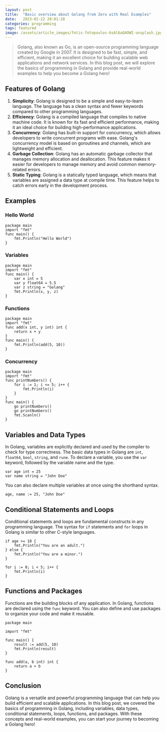 ```yaml
---
layout: post
title:  "Basic overview about Golang from Zero with Real Examples"
date:   2023-02-22 20:01:28
categories: programming
tags: featured
image: /assets/article_images/fotis-fotopoulos-6sAl6aQ4OWI-unsplash.jpg
---
```


> Golang, also known as Go, is an open-source programming language created by Google in 2007. It is designed to be fast, simple, and efficient, making it an excellent choice for building scalable web applications and network services. In this blog post, we will explore the basics of programming in Golang and provide real-world examples to help you become a Golang hero!

## Features of Golang

1. **Simplicity**: Golang is designed to be a simple and easy-to-learn language. The language has a clean syntax and fewer keywords compared to other programming languages.
2. **Efficiency**: Golang is a compiled language that compiles to native machine code. It is known for its fast and efficient performance, making it an ideal choice for building high-performance applications.
3. **Concurrency**: Golang has built-in support for concurrency, which allows developers to write concurrent programs with ease. Golang's concurrency model is based on goroutines and channels, which are lightweight and efficient.
4. **Garbage Collection**: Golang has an automatic garbage collector that manages memory allocation and deallocation. This feature makes it easier for developers to manage memory and avoid common memory-related errors.
5. **Static Typing**: Golang is a statically typed language, which means that variables are assigned a data type at compile time. This feature helps to catch errors early in the development process.

## Examples

### Hello World

```
package main
import "fmt"
func main() {
    fmt.Println("Hello World")
}

```

### Variables

```
package main
import "fmt"
func main() {
    var x int = 5
    var y float64 = 5.5
    var z string = "Golang"
    fmt.Println(x, y, z)
}

```

### Functions

```
package main
import "fmt"
func add(x int, y int) int {
    return x + y
}
func main() {
    fmt.Println(add(5, 10))
}

```

### Concurrency

```
package main
import "fmt"
func printNumbers() {
    for i := 1; i <= 5; i++ {
        fmt.Println(i)
    }
}
func main() {
    go printNumbers()
    go printNumbers()
    fmt.Scanln()
}

```

## Variables and Data Types

In Golang, variables are explicitly declared and used by the compiler to check for type correctness. The basic data types in Golang are `int`, `float64`, `bool`, `string`, and `rune`. To declare a variable, you use the `var` keyword, followed by the variable name and the type.

```
var age int = 25
var name string = "John Doe"

```

You can also declare multiple variables at once using the shorthand syntax.

```
age, name := 25, "John Doe"

```

## Conditional Statements and Loops

Conditional statements and loops are fundamental constructs in any programming language. The syntax for `if` statements and `for` loops in Golang is similar to other C-style languages.

```
if age >= 18 {
    fmt.Println("You are an adult.")
} else {
    fmt.Println("You are a minor.")
}

for i := 0; i < 5; i++ {
    fmt.Println(i)
}

```

## Functions and Packages

Functions are the building blocks of any application. In Golang, functions are declared using the `func` keyword. You can also define and use packages to organize your code and make it reusable.

```
package main

import "fmt"

func main() {
    result := add(5, 10)
    fmt.Println(result)
}

func add(a, b int) int {
    return a + b
}

```

## Conclusion

Golang is a versatile and powerful programming language that can help you build efficient and scalable applications. In this blog post, we covered the basics of programming in Golang, including variables, data types, conditional statements, loops, functions, and packages. With these concepts and real-world examples, you can start your journey to becoming a Golang hero!